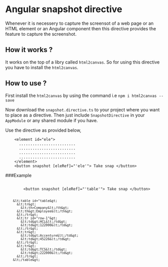 # Angular snapshot directive

Whenever it is necessery to capture the screensot of a web page or an HTML element or an Angular component then this directive provides the feature to capture the screenshot.

## How it works ?

It works on the top of a libry called `html2canvas`. So for using this directive you have to install the `html2canvas`.

## How to use ?

First install the `html2canvas` by using the command i.e `npm i html2canvas --save`

Now download the `snapshot.directive.ts` to your project where you want to place as a directive. Then just include `SnapshotDirective` in your `AppModule` or any shared module if you have.

Use the directive as provided below,

        <element id="ele">
          .........................
          .........................
          .........................
          .........................
        </element>
        <button snapshot [eleRef]="'ele'"> Take snap </button>
        
###Example

<code>
        &lt;button snapshot [eleRef]="'table'"&gt; Take snap &lt;/button&gt;
        
        &lt;table id="table&gt;
          &lt;tr&gt;
            &lt;th>Company&lt;/th&gt;
          &lt;th&gt;Employee&lt;/th&gt;
          &lt;/tr&gt;
          &lt;tr id="row-1"&gt;
            &lt;td&gt;HCL&lt;/td&gt;
            &lt;td&gt;122000&lt;/td&gt;
          &lt;/tr&gt;
          &lt;tr&gt;
            &lt;td&gt;Accenture&lt;/td&gt;
            &lt;td&gt;45226&lt;/td&gt;
          &lt;/tr&gt;
          &lt;tr&gt;
            &lt;td&gt;TCS&lt;/td&gt;
            &lt;td&gt;222000&lt;/td&gt;
          &lt;/tr&gt;
        &lt;/table&gt;
 </code>
